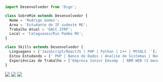 ```js
import Desenvolvedor from 'Digo';

class SobreMim extends Desenvolvedor {
  Nome = 'Rodrigo Gomes';
  Area = 'Estudante do IF sudeste MG';
  Trabalho Atual = 'DACC IFRP';
  Local = 'Cataguases/Rio Pomba MG';
}

class Skills extends Desenvolvedor {
  Linguagens = ['JavaScript/ReactJS | PHP | Python | C++ | MYSQLI  '];
  Estou Estudando = [' PHP | Banco de Dados | Analise de Sistemas | NodeJS | Laravel '];
  Experiências de Trabalho = ['Empresa Junior Emcomp  | RBM WEB (3 meses)  | Projeto de Extensão Divulga DACC'];
}
```
<p align="left">
  <a href="#" alt="Gmail">
  <img src="https://img.shields.io/badge/-Gmail-FF0000?style=flat-square&labelColor=FF0000&logo=gmail&logoColor=white&link=kamplayshd@gmail.com" /></a>
  
  <a href="#" alt="Facebook">
  <img src="https://img.shields.io/badge/-Facebook-3b5998?style=flat-square&labelColor=3b5998&logo=facebook&logoColor=white&link=https://www.facebook.com/rodrigo.malaquias.737/"/></a>

  <a href="#" alt="Instagram">
  <img src="https://img.shields.io/badge/-Instagram-DF0174?style=flat-square&labelColor=DF0174&logo=instagram&logoColor=white&link=https://www.instagram.com/thesamedigo/"/></a>
</p>  
